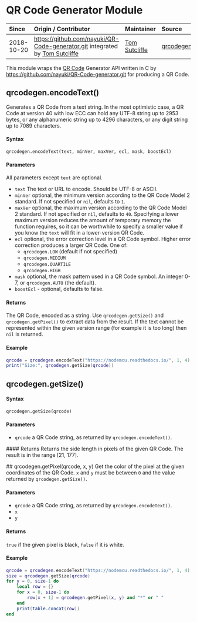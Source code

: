 # QR Code Generator Module
| Since  | Origin / Contributor  | Maintainer  | Source  |
| :----- | :-------------------- | :---------- | :------ |
| 2018-10-20 | https://github.com/nayuki/QR-Code-generator.git integrated by [Tom Sutcliffe](https://github.com/tomsci) | [Tom Sutcliffe](https://github.com/tomsci) | [qrcodegen.c](../../../components/modules/qrcodegen.c)|

This module wraps the [QR Code](https://en.wikipedia.org/wiki/QR_code) Generator API written in C by https://github.com/nayuki/QR-Code-generator.git for producing a QR Code.

## qrcodegen.encodeText()
Generates a QR Code from a text string. In the most optimistic case, a QR Code at version 40 with low ECC can hold any UTF-8 string up to 2953 bytes, or any alphanumeric string up to 4296 characters, or any digit string up to 7089 characters.

#### Syntax
`qrcodegen.encodeText(text, minVer, maxVer, ecl, mask, boostEcl)`

#### Parameters
All parameters except `text` are optional.

- `text` The text or URL to encode. Should be UTF-8 or ASCII.
- `minVer` optional, the minimum version according to the QR Code Model 2 standard. If not specified or `nil`, defaults to `1`.
- `maxVer` optional, the maximum version according to the QR Code Model 2 standard. If not specified or `nil`, defaults to `40`. Specifying a lower maximum version reduces the amount of temporary memory the function requires, so it can be worthwhile to specify a smaller value if you know the `text` will fit in a lower-version QR Code.
- `ecl` optional, the error correction level in a QR Code symbol. Higher error correction produces a larger QR Code. One of:
	- `qrcodegen.LOW` (default if not specified)
	- `qrcodegen.MEDIUM`
	- `qrcodegen.QUARTILE`
	- `qrcodegen.HIGH`
- `mask` optional, the mask pattern used in a QR Code symbol. An integer 0-7, or `qrcodegen.AUTO` (the default).
- `boostEcl` - optional, defaults to false.

#### Returns
The QR Code, encoded as a string. Use `qrcodegen.getSize()` and `qrcodegen.getPixel()` to extract data from the result. If the text cannot be represented within the given version range (for example it is too long) then `nil` is returned.

#### Example
```lua
qrcode = qrcodegen.encodeText("https://nodemcu.readthedocs.io/", 1, 4)
print("Size:", qrcodegen.getSize(qrcode))
```

## qrcodegen.getSize()

#### Syntax
`qrcodegen.getSize(qrcode)`

#### Parameters
- `qrcode` a QR Code string, as returned by `qrcodegen.encodeText()`.

#### Returns
Returns the side length in pixels of the given QR Code. The result is in the range [21, 177].

## qrcodegen.getPixel(qrcode, x, y)
Get the color of the pixel at the given coordinates of the QR Code. `x` and `y` must be between `0` and the value returned by `qrcodegen.getSize()`.

#### Parameters
- `qrcode` a QR Code string, as returned by `qrcodegen.encodeText()`.
- `x`
- `y`

#### Returns
`true` if the given pixel is black, `false` if it is white.

#### Example
```lua
qrcode = qrcodegen.encodeText("https://nodemcu.readthedocs.io/", 1, 4)
size = qrcodegen.getSize(qrcode)
for y = 0, size-1 do
    local row = {}
    for x = 0, size-1 do
        row[x + 1] = qrcodegen.getPixel(x, y) and "*" or " "
    end
    print(table.concat(row))
end
```
